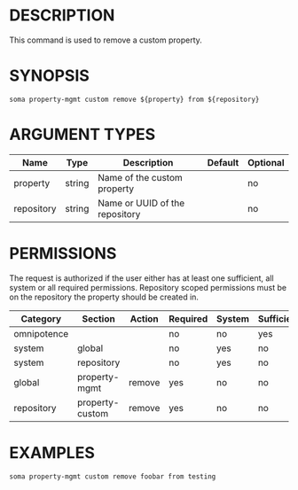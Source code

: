 # DESCRIPTION

This command is used to remove a custom property.

# SYNOPSIS

```
soma property-mgmt custom remove ${property} from ${repository}
```

# ARGUMENT TYPES

Name | Type |     Description   | Default | Optional
 --- |  --- | ----------------- | ------- | --------
property | string | Name of the custom property | | no
repository | string | Name or UUID of the repository | | no

# PERMISSIONS

The request is authorized if the user either has at least one
sufficient, all system or all required permissions. Repository scoped
permissions must be on the repository the property should be created in.

Category | Section | Action | Required | System | Sufficient
 ------- | ------- | ------ | -------- | ------ | ----------
omnipotence | | | no | no | yes
system | global | | no | yes | no
system | repository | | no | yes | no
global | property-mgmt | remove | yes | no | no
repository | property-custom | remove | yes | no | no

# EXAMPLES

```
soma property-mgmt custom remove foobar from testing
```
